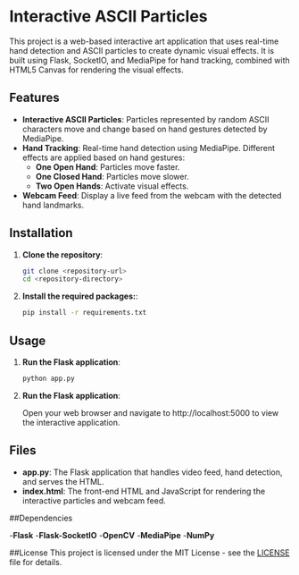 # Interactive ASCII Particles

This project is a web-based interactive art application that uses real-time hand detection and ASCII particles to create dynamic visual effects. It is built using Flask, SocketIO, and MediaPipe for hand tracking, combined with HTML5 Canvas for rendering the visual effects.

## Features

- **Interactive ASCII Particles**: Particles represented by random ASCII characters move and change based on hand gestures detected by MediaPipe.
- **Hand Tracking**: Real-time hand detection using MediaPipe. Different effects are applied based on hand gestures:
  - **One Open Hand**: Particles move faster.
  - **One Closed Hand**: Particles move slower.
  - **Two Open Hands**: Activate visual effects.
- **Webcam Feed**: Display a live feed from the webcam with the detected hand landmarks.

## Installation

1. **Clone the repository**:

   ```bash
   git clone <repository-url>
   cd <repository-directory>

2. **Install the required packages:**:

   ```bash
   pip install -r requirements.txt

## Usage

1. **Run the Flask application**:

   ```bash
   python app.py

2. **Run the Flask application**:

   Open your web browser and navigate to http://localhost:5000 to view the interactive application.

## Files

- **app.py**: The Flask application that handles video feed, hand detection, and serves the HTML.
- **index.html**: The front-end HTML and JavaScript for rendering the interactive particles and webcam feed.

##Dependencies

-**Flask**
-**Flask-SocketIO**
-**OpenCV**
-**MediaPipe**
-**NumPy**

##License
This project is licensed under the MIT License - see the [LICENSE](LICENSE) file for details.
